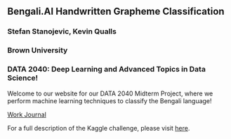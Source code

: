 ## Bengali.AI Handwritten Grapheme Classification
### Stefan Stanojevic, Kevin Qualls
### Brown University
### DATA 2040: Deep Learning and Advanced Topics in Data Science!

Welcome to our website for our DATA 2040 Midterm Project, where we perform machine learning techniques to classify the Bengali language! 

[Work Journal](https://docs.google.com/document/d/1zkQhKdY0ys0CjnuwgBcfLTseEmnOX7TenwGfYhCmsNg/edit?usp=sharing)


For a full description of the Kaggle challenge, please visit [here](https://www.kaggle.com/c/bengaliai-cv19).




